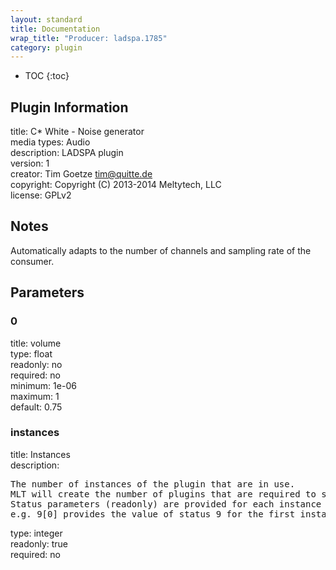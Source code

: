 ```yaml
---
layout: standard
title: Documentation
wrap_title: "Producer: ladspa.1785"
category: plugin
---
```

* TOC
{:toc}

## Plugin Information

title: C* White - Noise generator  
media types:
Audio  
description: LADSPA plugin  
version: 1  
creator: Tim Goetze <tim@quitte.de>  
copyright: Copyright (C) 2013-2014 Meltytech, LLC  
license: GPLv2  

## Notes

Automatically adapts to the number of channels and sampling rate of the consumer.

## Parameters

### 0

title: volume    
type: float  
readonly: no  
required: no  
minimum: 1e-06  
maximum: 1  
default: 0.75  

### instances

title: Instances    
description:
<pre>
The number of instances of the plugin that are in use.
MLT will create the number of plugins that are required to support the number of audio channels.
Status parameters (readonly) are provided for each instance and are accessed by specifying the instance number after the identifier (starting at zero).
e.g. 9[0] provides the value of status 9 for the first instance.
</pre>
type: integer  
readonly: true  
required: no  

